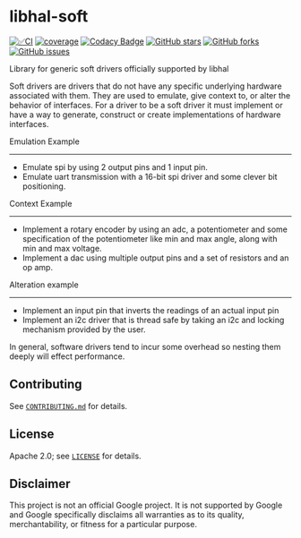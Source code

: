# libhal-soft
[![✅CI](https://github.com/libhal/libhal-soft/actions/workflows/ci.yml/badge.svg)](https://github.com/libhal/libhal-soft/actions/workflows/ci.yml)
[![coverage](https://libhal.github.io/libhal-soft/coverage/coverage.svg)](https://libhal.github.io/libhal-soft/coverage/)
[![Codacy Badge](https://app.codacy.com/project/badge/Grade/b084e6d5962d49a9afcb275d62cd6586)](https://www.codacy.com/gh/libhal/libhal-soft/dashboard?utm_source=github.com&amp;utm_medium=referral&amp;utm_content=libhal/libhal-soft&amp;utm_campaign=Badge_Grade)
[![GitHub stars](https://img.shields.io/github/stars/libhal/libhal-soft.svg)](https://github.com/libhal/libhal-soft/stargazers)
[![GitHub forks](https://img.shields.io/github/forks/libhal/libhal-soft.svg)](https://github.com/libhal/libhal-soft/network)
[![GitHub issues](https://img.shields.io/github/issues/libhal/libhal-soft.svg)](https://github.com/libhal/libhal-soft/issues)

Library for generic soft drivers officially supported by libhal

Soft drivers are drivers that do not have any specific underlying hardware associated with them. They are used to emulate, give context to, or alter the behavior of interfaces. For a driver to be a soft driver it must implement or have a way to generate, construct or create implementations of hardware interfaces.

Emulation Example

---

- Emulate spi by using 2 output pins and 1 input pin.
- Emulate uart transmission with a 16-bit spi driver and some clever bit positioning.

Context Example

---

- Implement a rotary encoder by using an adc, a potentiometer and some specification of the potentiometer like min and max angle, along with min and max voltage.
- Implement a dac using multiple output pins and a set of resistors and an op amp.

Alteration example

---

- Implement an input pin that inverts the readings of an actual input pin
- Implement an i2c driver that is thread safe by taking an i2c and locking mechanism provided by the user.

In general, software drivers tend to incur some overhead so nesting them deeply will effect performance.

## Contributing

See [`CONTRIBUTING.md`](CONTRIBUTING.md) for details.

## License

Apache 2.0; see [`LICENSE`](LICENSE) for details.

## Disclaimer

This project is not an official Google project. It is not supported by
Google and Google specifically disclaims all warranties as to its quality,
merchantability, or fitness for a particular purpose.
